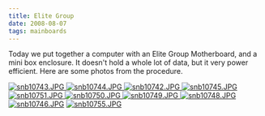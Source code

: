 ```yaml
---
title: Elite Group
date: 2008-08-07
tags: mainboards
---
```

Today we put together a computer with an Elite Group Motherboard, and a mini box enclosure.  It doesn't hold a whole lot of data, but it very power efficient.  Here are some photos from the procedure.

<a class="thickbox" href="http://www-sa.evenserver.com/s/img/2008/08/snb10743.JPG" title="snb10743.JPG">
<img src="http://www-sa.evenserver.com/s/img/2008/08/snb10743.thumbnail.JPG" alt="snb10743.JPG" /></a><a class="thickbox" href="http://www-sa.evenserver.com/s/img/2008/08/snb10744.JPG" title="snb10744.JPG">
<img src="http://www-sa.evenserver.com/s/img/2008/08/snb10744.thumbnail.JPG" alt="snb10744.JPG" /></a><a class="thickbox" href="http://www-sa.evenserver.com/s/img/2008/08/snb10742.JPG" title="snb10742.JPG">
<img src="http://www-sa.evenserver.com/s/img/2008/08/snb10742.thumbnail.JPG" alt="snb10742.JPG" /></a><a class="thickbox" href="http://www-sa.evenserver.com/s/img/2008/08/snb10745.JPG" title="snb10745.JPG">
<img src="http://www-sa.evenserver.com/s/img/2008/08/snb10745.thumbnail.JPG" alt="snb10745.JPG" /></a><a class="thickbox" href="http://www-sa.evenserver.com/s/img/2008/08/snb10751.JPG" title="snb10751.JPG">
<img src="http://www-sa.evenserver.com/s/img/2008/08/snb10751.thumbnail.JPG" alt="snb10751.JPG" /></a><a class="thickbox" href="http://www-sa.evenserver.com/s/img/2008/08/snb10750.JPG" title="snb10750.JPG">
<img src="http://www-sa.evenserver.com/s/img/2008/08/snb10750.thumbnail.JPG" alt="snb10750.JPG" /></a><a class="thickbox" href="http://www-sa.evenserver.com/s/img/2008/08/snb10749.JPG" title="snb10749.JPG">
<img src="http://www-sa.evenserver.com/s/img/2008/08/snb10749.thumbnail.JPG" alt="snb10749.JPG" /></a><a class="thickbox" href="http://www-sa.evenserver.com/s/img/2008/08/snb10748.JPG" title="snb10748.JPG">
<img src="http://www-sa.evenserver.com/s/img/2008/08/snb10748.thumbnail.JPG" alt="snb10748.JPG" /></a><a class="thickbox" href="http://www-sa.evenserver.com/s/img/2008/08/snb10746.JPG" title="snb10746.JPG">
<img src="http://www-sa.evenserver.com/s/img/2008/08/snb10746.thumbnail.JPG" alt="snb10746.JPG" /></a>

<a class="thickbox" href="http://www-sa.evenserver.com/s/img/2008/08/snb10755.JPG" title="snb10755.JPG">
<img src="http://www-sa.evenserver.com/s/img/2008/08/snb10755.thumbnail.JPG" alt="snb10755.JPG" /></a>

